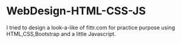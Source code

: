 # WebDesign-HTML-CSS-JS
I tried to design a look-a-like of fittr.com for practice purpose using HTML,CSS,Bootstrap and a little Javascript.
